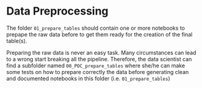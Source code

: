 # Data Preprocessing

The folder `01_prepare_tables` should contain one or more notebooks to prepape the raw data before to get them ready for the creation of the final table(s).



Preparing the raw data is never an easy task. Many circumstances can lead to a wrong start breaking all the pipeline. Therefore, the data scientist can find a subfolder named `00_POC_prepare_tables` where she/he can make some tests on how to prepare correctly the data before generating clean and documented notebooks in this folder (i.e. `01_prepare_tables`)



